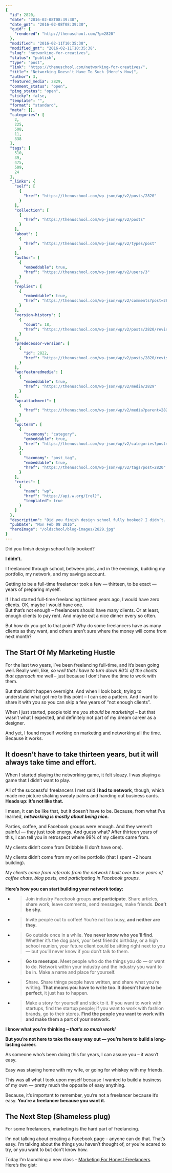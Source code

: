 ```yaml
---
{
  "id": 2820,
  "date": "2016-02-08T08:39:30",
  "date_gmt": "2016-02-08T08:39:30",
  "guid": {
    "rendered": "http://thenuschool.com/?p=2820"
  },
  "modified": "2016-02-11T10:35:38",
  "modified_gmt": "2016-02-11T10:35:38",
  "slug": "networking-for-creatives",
  "status": "publish",
  "type": "post",
  "link": "https://thenuschool.com/networking-for-creatives/",
  "title": "Networking Doesn't Have To Suck (Here's How)",
  "author": 3,
  "featured_media": 2829,
  "comment_status": "open",
  "ping_status": "open",
  "sticky": false,
  "template": "",
  "format": "standard",
  "meta": [],
  "categories": [
    2,
    225,
    508,
    11,
    338
  ],
  "tags": [
    510,
    39,
    475,
    509,
    24
  ],
  "_links": {
    "self": [
      {
        "href": "https://thenuschool.com/wp-json/wp/v2/posts/2820"
      }
    ],
    "collection": [
      {
        "href": "https://thenuschool.com/wp-json/wp/v2/posts"
      }
    ],
    "about": [
      {
        "href": "https://thenuschool.com/wp-json/wp/v2/types/post"
      }
    ],
    "author": [
      {
        "embeddable": true,
        "href": "https://thenuschool.com/wp-json/wp/v2/users/3"
      }
    ],
    "replies": [
      {
        "embeddable": true,
        "href": "https://thenuschool.com/wp-json/wp/v2/comments?post=2820"
      }
    ],
    "version-history": [
      {
        "count": 18,
        "href": "https://thenuschool.com/wp-json/wp/v2/posts/2820/revisions"
      }
    ],
    "predecessor-version": [
      {
        "id": 2822,
        "href": "https://thenuschool.com/wp-json/wp/v2/posts/2820/revisions/2822"
      }
    ],
    "wp:featuredmedia": [
      {
        "embeddable": true,
        "href": "https://thenuschool.com/wp-json/wp/v2/media/2829"
      }
    ],
    "wp:attachment": [
      {
        "href": "https://thenuschool.com/wp-json/wp/v2/media?parent=2820"
      }
    ],
    "wp:term": [
      {
        "taxonomy": "category",
        "embeddable": true,
        "href": "https://thenuschool.com/wp-json/wp/v2/categories?post=2820"
      },
      {
        "taxonomy": "post_tag",
        "embeddable": true,
        "href": "https://thenuschool.com/wp-json/wp/v2/tags?post=2820"
      }
    ],
    "curies": [
      {
        "name": "wp",
        "href": "https://api.w.org/{rel}",
        "templated": true
      }
    ]
  },
  "description": "Did you finish design school fully booked? I didn’t. I freelanced through school, between jobs, and in the evenings, building my portfolio, my network, and my savings account. Getting to be a full-time freelancer took a few &#8212; thirteen, to be exact &#8212; years of preparing myself. If I had started full-time freelancing thirteen years [&hellip;]",
  "pubDate": "Mon Feb 08 2016",
  "heroImage": "/oldschool/blog-images/2829.jpg"
}
---
```


<p>Did you finish design school fully booked?</p>
<p><strong>I didn’t.</strong></p>
<p>I freelanced through school, between jobs, and in the evenings, building my portfolio, my network, and my savings account.</p>
<p>Getting to be a full-time freelancer took a few &#8212; thirteen, to be exact &#8212; years of preparing myself.</p>
<p>If I had started full-time freelancing thirteen years ago, I would have zero clients. OK, maybe I would have one.<br />
But that’s not enough &#8211; freelancers should have many clients. Or at least, enough clients to pay rent. And maybe eat a nice dinner every so often.</p>
<p>But how do you get to that point? Why do some freelancers have as many clients as they want, and others aren’t sure where the money will come from next month?</p>
<h2>The Start Of My Marketing Hustle</h2>
<p>For the last two years, I’ve been freelancing full-time, and it’s been going well. Really well, like, <em>so well that I have to turn down 90% of the clients that approach me</em> well &#8211; just because I don’t have the time to work with them.</p>
<p>But that didn’t happen overnight. And when I look back, trying to understand what got me to this point &#8211; I can see a pattern. And I want to share it with you so you can skip a few years of “not enough clients”.</p>
<p>When I just started, people told me <em>you should be marketing! </em>&#8211; but that wasn’t what I expected, and definitely not part of my dream career as a designer.</p>
<p>And yet, I found myself working on marketing and networking all the time. Because it works.</p>
<h2>It doesn&#8217;t have to take thirteen years, but it will always take time and effort.</h2>
<p>When I started playing the networking game, it felt sleazy. I was playing a game that I didn&#8217;t want to play.</p>
<p>All of the successful freelancers I met said <strong>I had to network</strong>, though, which made me picture shaking sweaty palms and handing out business cards.<br />
<strong>Heads up: It&#8217;s not like that.</strong></p>
<p>I mean, it can be like that, but it doesn’t have to be. Because, from what I’ve learned, <strong><em>networking is mostly about being nice.</em></strong></p>
<p>Parties, coffee, and Facebook groups were enough. And they weren&#8217;t painful &#8212; they just took energy. And guess what? After thirteen years of this, I can tell you in retrospect where 99% of my clients came from.</p>
<p>My clients didn’t come from Dribbble (I don&#8217;t have one).</p>
<p>My clients didn’t come from my online portfolio (that I spent ~2 hours building).</p>
<p><em>My clients came from referrals from the network I built over those years of coffee chats, blog posts, and participating in Facebook groups.<strong><br />
</strong></em><strong><br />
Here&#8217;s how you can start building your network today:</strong></p>
<ul>
<li>
<blockquote><p>Join industry Facebook groups <strong>and participate</strong>. Share articles, share work, leave comments, send messages, make friends. <strong>Don&#8217;t be shy.</strong></p></blockquote>
</li>
<li>
<blockquote><p>Invite people out to coffee! You&#8217;re not too busy, <strong>and neither are they.</strong></p></blockquote>
</li>
<li>
<blockquote><p>Go outside once in a while. <strong>You never know who you&#8217;ll find.</strong> Whether it&#8217;s the dog park, your best friend&#8217;s birthday, or a high school reunion, your future client could be sitting right next to you &#8212; but you&#8217;ll never know if you don&#8217;t talk to them.</p></blockquote>
</li>
<li>
<blockquote><p><strong>Go to meetups.</strong> Meet people who do the things you do &#8212; or want to do. Network within your industry and the industry you want to be in. Make a name and place for yourself.</p></blockquote>
</li>
<li>
<blockquote><p>Share. Share things people have written, and share what you&#8217;re writing. <strong>That means you have to write too. It doesn&#8217;t have to be perfect</strong>, it just has to happen.</p></blockquote>
</li>
<li>
<blockquote><p>Make a story for yourself and stick to it. If you want to work with startups, find the startup people; if you want to work with fashion brands, go to their stores. <strong>Find the people you want to work with and make them a part of your network.</strong></p></blockquote>
</li>
</ul>
<p><strong>I know what you&#8217;re thinking &#8211; <em>that&#8217;s so much work!</em></strong></p>
<p><strong>But you&#8217;re not here to take the easy way out &#8212; you&#8217;re here to build a long-lasting career.</strong></p>
<p>As someone who’s been doing this for years, I can assure you &#8211; it wasn’t easy.</p>
<p>Easy was staying home with my wife, or going for whiskey with my friends.</p>
<p>This was all what I took upon myself because I wanted to build a business of my own &#8212; pretty much the opposite of easy anything.</p>
<p>Because, it&#8217;s important to remember, you&#8217;re not a freelancer because it&#8217;s easy. <strong>You&#8217;re a freelancer because you want it.</strong></p>
<h2>The Next Step (Shameless plug)</h2>
<p>For some freelancers, marketing is the hard part of freelancing.</p>
<p>I&#8217;m not talking about creating a Facebook page &#8211; anyone can do that. That&#8217;s easy. I&#8217;m talking about the things you haven&#8217;t thought of, or you&#8217;re scared to try, or you want to but don&#8217;t know how.</p>
<p>Today I’m launching a new class – <a href="http://class.thenuschool.com/marketing?from=blogpost" target="_blank">Marketing For Honest Freelancers</a>. Here&#8217;s the gist:</p>
<p><script src="//fast.wistia.com/assets/external/E-v1.js" async="" charset="ISO-8859-1"></script></p>
<div class="wistia_responsive_padding" style="padding: 56.25% 0 0 0; position: relative;">
<div class="wistia_responsive_wrapper" style="height: 100%; left: 0; position: absolute; top: 0; width: 100%;">
<div class="wistia_embed wistia_async_62svtlcufa videoFoam=true" style="height: 100%; width: 100%;"></div>
</div>
</div>
<p><a href="http://class.thenuschool.com/marketing?from=blogpost" target="_blank">More details + a special launch-discount here: &#8211; Marketing For Honest Freelancers.</a></p>
<p><div class="nuyearpost"><img class="nuyeardesigner" src="https://d1h06o8peg3yk5.cloudfront.net/wp-content/uploads/2015/01/Ran-Segall-Face-Image.jpg" width="200" alt="549baa1fd5f3fde76c24ea81_Brad-Frost.png">
          <div class="nuyeardesignername">Post by Ran Segall</div>
          <p class="postparagraphtext nuyeartext">Ran is head of product, designer and co-founder at the nuSchool. He's also a freelance designer working with Startups, the a mentor at The Designer's Pricing Class. He's now working on a new class - Marketing For Honest Freelancers.</p>
          <div class="nuyearlinkblock"><a target="_blank" style="text-decoration:none" class="nuyearlink" href="http://ransegall.com">Website</a><a target="_blank" style="text-decoration:none" class="nuyearlink" href="http://class.thenuschool.com/marketing?from=blog">Class</a>
          </div>
        </div></p>